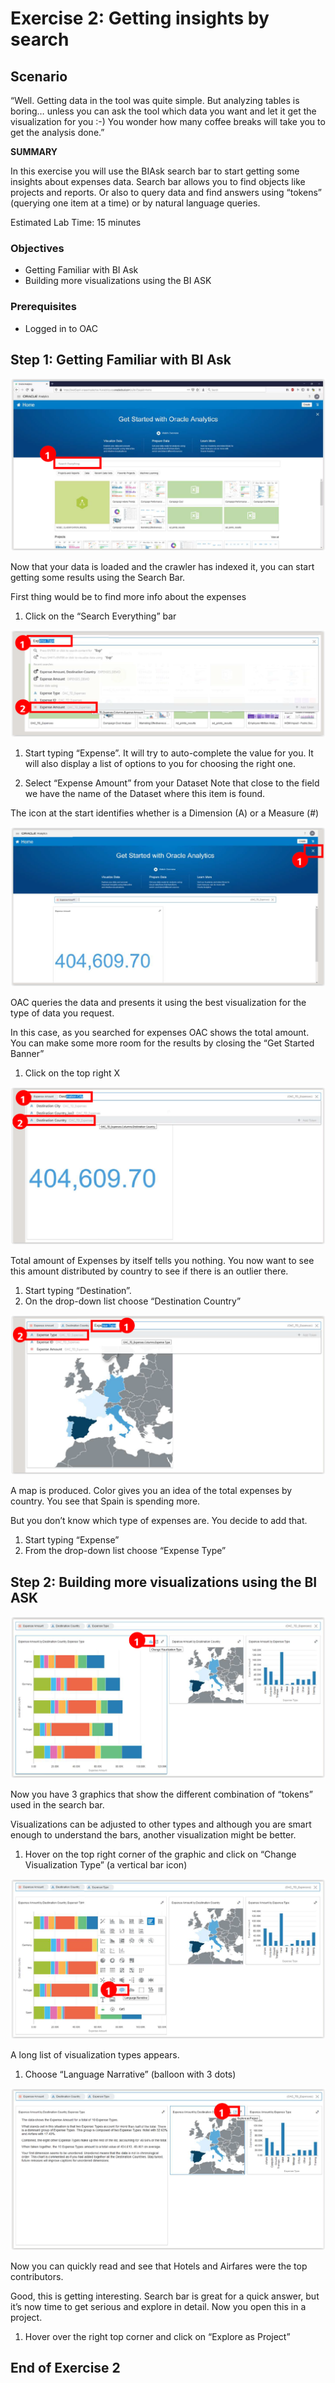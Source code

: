 # Exercise 2: Getting insights by search

## Scenario

“Well. Getting data in the tool was quite simple. But analyzing tables is boring… unless you can ask the tool which data you want and let it get the visualization for you :-)
You wonder how many coffee breaks will take you to get the analysis done.”

__SUMMARY__

In this exercise you will use the BIAsk search bar to start getting some insights about expenses data.
Search bar allows you to find objects like projects and reports. Or also to query data and find answers using “tokens” (querying one item at a time) or by natural language queries.

Estimated Lab Time: 15 minutes

### Objectives

* Getting Familiar with BI Ask
* Building more visualizations using the BI ASK

### Prerequisites
* Logged in to OAC

## **Step 1**: Getting Familiar with BI Ask

![](images/oac-search-everything.png " ")

Now that your data is loaded and the crawler has indexed it, you can start getting some results using the Search Bar.

First thing would be to find more info about the expenses
1. Click on the “Search Everything” bar

![](images/oac-expense.png " ")

1. Start typing “Expense”. 
It will try to auto-complete the value for you. It will also display a list of options to you for choosing the right one.

2. Select “Expense Amount” from your Dataset 
Note that close to the field we have the name of the Dataset where this item is found.

The icon at the start identifies whether is a Dimension (A) or a Measure (#)

![](images/oac-close-banner.png " ")

OAC queries the data and presents it using the best visualization for the type of data you request.

In this case, as you searched for expenses OAC shows the total amount. You can make some more room for the results by closing the “Get Started Banner”
1. Click on the top right X

![](images/oac-expense-destination.png " ")

Total amount of Expenses by itself tells you nothing. You now want to see this amount distributed by country to see if there is an outlier there.
1. Start typing “Destination”.
2. On the drop-down list choose “Destination Country”

![](images/oac-expense-type.png " ")

A map is produced. Color gives you an idea of the total expenses by country. You see that Spain is spending more.

But you don’t know which type of expenses are. You decide to add that.
1. Start typing “Expense”
2. From the drop-down list choose “Expense Type”

## **Step 2**: Building more visualizations using the BI ASK

![](images/oac-change-visualization-type.png " ")

Now you have 3 graphics that show the different combination of “tokens” used in the search bar.

Visualizations can be adjusted to other types and although you are smart enough to understand the bars, another visualization might be better.
1. Hover on the top right corner of the graphic and click on “Change Visualization Type” (a vertical bar icon)

![](images/oac-language-narrative.png " ")

A long list of visualization types appears.
1. Choose “Language Narrative” (balloon with 3 dots)

![](images/oac-explore-as-project.png " ")

Now you can quickly read and see that Hotels and Airfares were the top contributors.

Good, this is getting interesting. Search bar is great for a quick answer, but it’s now time to get serious and explore in detail. Now you open this in a project.
1. Hover over the right top corner and click on “Explore as Project”

## End of Exercise 2